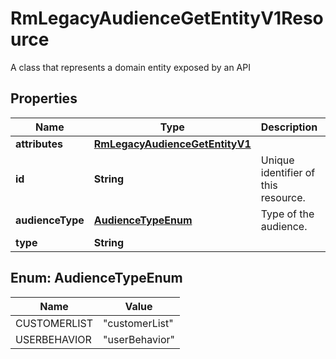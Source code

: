

# RmLegacyAudienceGetEntityV1Resource

A class that represents a domain entity exposed by an API

## Properties

| Name | Type | Description | Notes |
|------------ | ------------- | ------------- | -------------|
|**attributes** | [**RmLegacyAudienceGetEntityV1**](RmLegacyAudienceGetEntityV1.md) |  |  [optional] |
|**id** | **String** | Unique identifier of this resource. |  [optional] |
|**audienceType** | [**AudienceTypeEnum**](#AudienceTypeEnum) | Type of the audience. |  [optional] |
|**type** | **String** |  |  [optional] |



## Enum: AudienceTypeEnum

| Name | Value |
|---- | -----|
| CUSTOMERLIST | &quot;customerList&quot; |
| USERBEHAVIOR | &quot;userBehavior&quot; |



